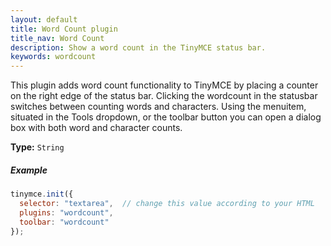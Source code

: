 ```yaml
---
layout: default
title: Word Count plugin
title_nav: Word Count
description: Show a word count in the TinyMCE status bar.
keywords: wordcount
---
```


This plugin adds word count functionality to TinyMCE by placing a counter on the right edge of the status bar. Clicking the wordcount in the statusbar switches between counting words and characters. Using the menuitem, situated in the Tools dropdown, or the toolbar button you can open a dialog box with both word and character counts. 

**Type:** `String`

##### Example

```js
tinymce.init({
  selector: "textarea",  // change this value according to your HTML
  plugins: "wordcount",
  toolbar: "wordcount"
});
```

